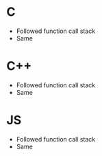# C
- Followed function call stack
- Same
# C++
- Followed function call stack
- Same
# JS
- Followed function call stack
- Same